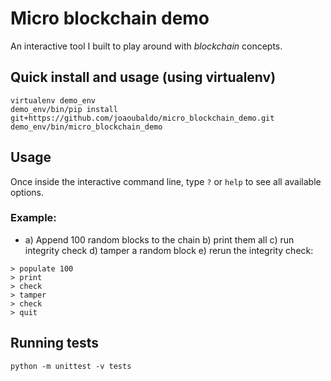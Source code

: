 # Micro blockchain demo

An interactive tool I built to play around with _blockchain_ concepts.

## Quick install and usage (using virtualenv)
```
virtualenv demo_env
demo_env/bin/pip install git+https://github.com/joaoubaldo/micro_blockchain_demo.git
demo_env/bin/micro_blockchain_demo
```

## Usage
Once inside the interactive command line, type `?` or `help` to see all available options.

### Example:

- a) Append 100 random blocks to the chain b) print them all c) run integrity check d) tamper a random block e) rerun the integrity check:
```
> populate 100
> print
> check
> tamper
> check
> quit
```


## Running tests
`python -m unittest -v tests`


